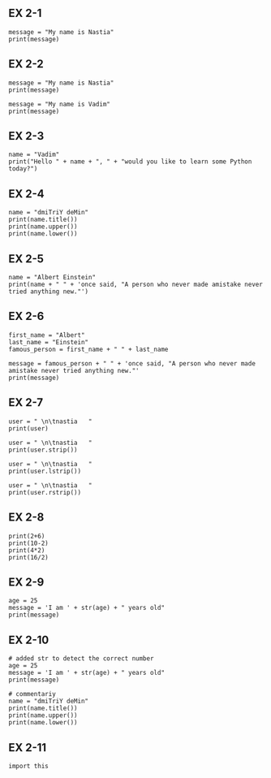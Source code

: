## EX 2-1
```
message = "My name is Nastia"
print(message)
```

## EX 2-2
```
message = "My name is Nastia"
print(message)

message = "My name is Vadim"
print(message)
```

## EX 2-3
```
name = "Vadim"
print("Hello " + name + ", " + "would you like to learn some Python today?")
```

## EX 2-4
```
name = "dmiTriY deMin"
print(name.title())
print(name.upper())
print(name.lower())
```

## EX 2-5
```
name = "Albert Einstein"
print(name + " " + 'once said, "A person who never made amistake never tried anything new."')
```

## EX 2-6
```
first_name = "Albert"
last_name = "Einstein"
famous_person = first_name + " " + last_name

message = famous_person + " " + 'once said, "A person who never made amistake never tried anything new."'
print(message)
```

## EX 2-7
```
user = " \n\tnastia   "
print(user)

user = " \n\tnastia   "
print(user.strip())

user = " \n\tnastia   "
print(user.lstrip())

user = " \n\tnastia   "
print(user.rstrip())
```

## EX 2-8
```
print(2+6)
print(10-2)
print(4*2)
print(16/2)
```

## EX 2-9
```
age = 25
message = 'I am ' + str(age) + " years old"
print(message)
```

## EX 2-10
```
# added str to detect the correct number
age = 25
message = 'I am ' + str(age) + " years old"
print(message)
```

```
# commentariy
name = "dmiTriY deMin"
print(name.title())
print(name.upper())
print(name.lower())
```

## EX 2-11
```
import this
```